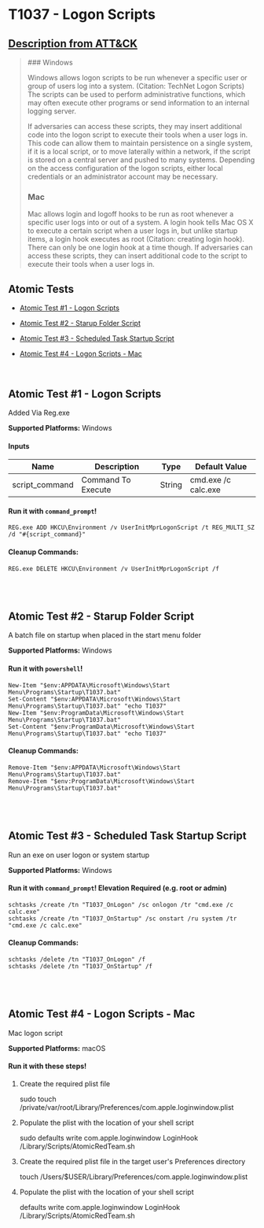 # T1037 - Logon Scripts
## [Description from ATT&CK](https://attack.mitre.org/wiki/Technique/T1037)
<blockquote>### Windows

Windows allows logon scripts to be run whenever a specific user or group of users log into a system. (Citation: TechNet Logon Scripts) The scripts can be used to perform administrative functions, which may often execute other programs or send information to an internal logging server.

If adversaries can access these scripts, they may insert additional code into the logon script to execute their tools when a user logs in. This code can allow them to maintain persistence on a single system, if it is a local script, or to move laterally within a network, if the script is stored on a central server and pushed to many systems. Depending on the access configuration of the logon scripts, either local credentials or an administrator account may be necessary.

### Mac

Mac allows login and logoff hooks to be run as root whenever a specific user logs into or out of a system. A login hook tells Mac OS X to execute a certain script when a user logs in, but unlike startup items, a login hook executes as root (Citation: creating login hook). There can only be one login hook at a time though. If adversaries can access these scripts, they can insert additional code to the script to execute their tools when a user logs in.</blockquote>

## Atomic Tests

- [Atomic Test #1 - Logon Scripts](#atomic-test-1---logon-scripts)

- [Atomic Test #2 - Starup Folder Script](#atomic-test-2---starup-folder-script)

- [Atomic Test #3 - Scheduled Task Startup Script](#atomic-test-3---scheduled-task-startup-script)

- [Atomic Test #4 - Logon Scripts - Mac](#atomic-test-4---logon-scripts---mac)


<br/>

## Atomic Test #1 - Logon Scripts
Added Via Reg.exe

**Supported Platforms:** Windows


#### Inputs
| Name | Description | Type | Default Value | 
|------|-------------|------|---------------|
| script_command | Command To Execute | String | cmd.exe /c calc.exe|

#### Run it with `command_prompt`! 
```
REG.exe ADD HKCU\Environment /v UserInitMprLogonScript /t REG_MULTI_SZ /d "#{script_command}"
```


#### Cleanup Commands:
```
REG.exe DELETE HKCU\Environment /v UserInitMprLogonScript /f
```

<br/>
<br/>

## Atomic Test #2 - Starup Folder Script
A batch file on startup when placed in the start menu folder

**Supported Platforms:** Windows


#### Run it with `powershell`! 
```
New-Item "$env:APPDATA\Microsoft\Windows\Start Menu\Programs\Startup\T1037.bat"
Set-Content "$env:APPDATA\Microsoft\Windows\Start Menu\Programs\Startup\T1037.bat" "echo T1037"
New-Item "$env:ProgramData\Microsoft\Windows\Start Menu\Programs\Startup\T1037.bat"
Set-Content "$env:ProgramData\Microsoft\Windows\Start Menu\Programs\Startup\T1037.bat" "echo T1037"
```


#### Cleanup Commands:
```
Remove-Item "$env:APPDATA\Microsoft\Windows\Start Menu\Programs\Startup\T1037.bat"
Remove-Item "$env:ProgramData\Microsoft\Windows\Start Menu\Programs\Startup\T1037.bat"
```

<br/>
<br/>

## Atomic Test #3 - Scheduled Task Startup Script
Run an exe on user logon or system startup

**Supported Platforms:** Windows


#### Run it with `command_prompt`!  Elevation Required (e.g. root or admin) 
```
schtasks /create /tn "T1037_OnLogon" /sc onlogon /tr "cmd.exe /c calc.exe"
schtasks /create /tn "T1037_OnStartup" /sc onstart /ru system /tr "cmd.exe /c calc.exe"
```


#### Cleanup Commands:
```
schtasks /delete /tn "T1037_OnLogon" /f
schtasks /delete /tn "T1037_OnStartup" /f
```

<br/>
<br/>

## Atomic Test #4 - Logon Scripts - Mac
Mac logon script

**Supported Platforms:** macOS


#### Run it with these steps! 
1. Create the required plist file

    sudo touch /private/var/root/Library/Preferences/com.apple.loginwindow.plist

2. Populate the plist with the location of your shell script

    sudo defaults write com.apple.loginwindow LoginHook /Library/Scripts/AtomicRedTeam.sh

3. Create the required plist file in the target user's Preferences directory

	  touch /Users/$USER/Library/Preferences/com.apple.loginwindow.plist

4. Populate the plist with the location of your shell script

	  defaults write com.apple.loginwindow LoginHook /Library/Scripts/AtomicRedTeam.sh





<br/>
